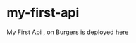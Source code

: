 # my-first-api
My First Api , on Burgers is deployed [here](https://glitchsin-first-api.herokuapp.com/)
